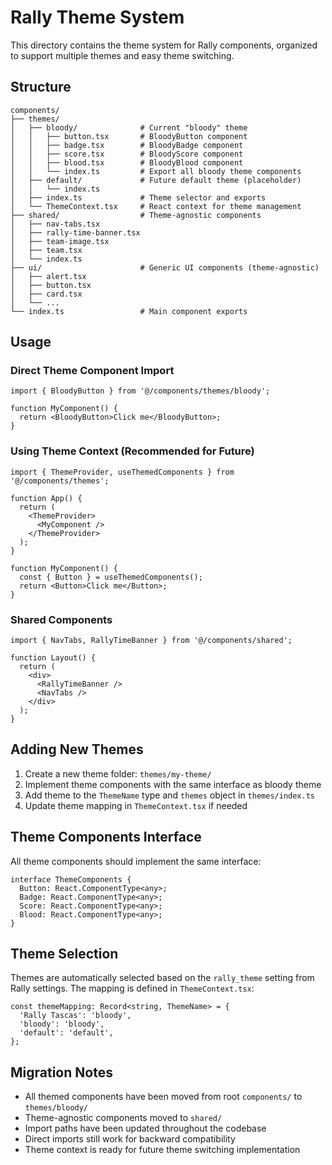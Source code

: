 # Rally Theme System

This directory contains the theme system for Rally components, organized to support multiple themes and easy theme switching.

## Structure

```
components/
├── themes/
│   ├── bloody/              # Current "bloody" theme
│   │   ├── button.tsx       # BloodyButton component
│   │   ├── badge.tsx        # BloodyBadge component
│   │   ├── score.tsx        # BloodyScore component
│   │   ├── blood.tsx        # BloodyBlood component
│   │   └── index.ts         # Export all bloody theme components
│   ├── default/             # Future default theme (placeholder)
│   │   └── index.ts
│   ├── index.ts             # Theme selector and exports
│   └── ThemeContext.tsx     # React context for theme management
├── shared/                  # Theme-agnostic components
│   ├── nav-tabs.tsx
│   ├── rally-time-banner.tsx
│   ├── team-image.tsx
│   ├── team.tsx
│   └── index.ts
├── ui/                      # Generic UI components (theme-agnostic)
│   ├── alert.tsx
│   ├── button.tsx
│   ├── card.tsx
│   └── ...
└── index.ts                 # Main component exports
```

## Usage

### Direct Theme Component Import
```tsx
import { BloodyButton } from '@/components/themes/bloody';

function MyComponent() {
  return <BloodyButton>Click me</BloodyButton>;
}
```

### Using Theme Context (Recommended for Future)
```tsx
import { ThemeProvider, useThemedComponents } from '@/components/themes';

function App() {
  return (
    <ThemeProvider>
      <MyComponent />
    </ThemeProvider>
  );
}

function MyComponent() {
  const { Button } = useThemedComponents();
  return <Button>Click me</Button>;
}
```

### Shared Components
```tsx
import { NavTabs, RallyTimeBanner } from '@/components/shared';

function Layout() {
  return (
    <div>
      <RallyTimeBanner />
      <NavTabs />
    </div>
  );
}
```

## Adding New Themes

1. Create a new theme folder: `themes/my-theme/`
2. Implement theme components with the same interface as bloody theme
3. Add theme to the `ThemeName` type and `themes` object in `themes/index.ts`
4. Update theme mapping in `ThemeContext.tsx` if needed

## Theme Components Interface

All theme components should implement the same interface:

```tsx
interface ThemeComponents {
  Button: React.ComponentType<any>;
  Badge: React.ComponentType<any>;
  Score: React.ComponentType<any>;
  Blood: React.ComponentType<any>;
}
```

## Theme Selection

Themes are automatically selected based on the `rally_theme` setting from Rally settings. The mapping is defined in `ThemeContext.tsx`:

```tsx
const themeMapping: Record<string, ThemeName> = {
  'Rally Tascas': 'bloody',
  'bloody': 'bloody',
  'default': 'default',
};
```

## Migration Notes

- All themed components have been moved from root `components/` to `themes/bloody/`
- Theme-agnostic components moved to `shared/`
- Import paths have been updated throughout the codebase
- Direct imports still work for backward compatibility
- Theme context is ready for future theme switching implementation
